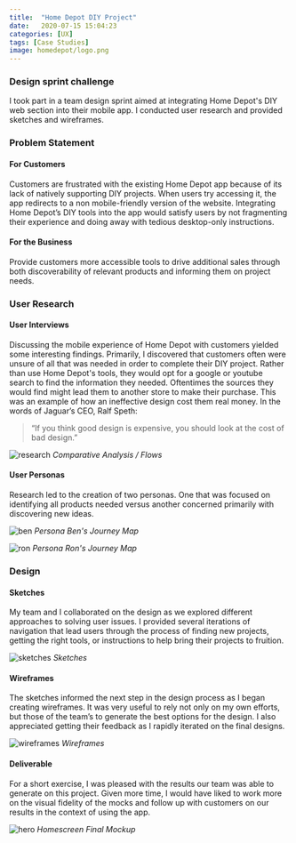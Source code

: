 ```yaml
---
title:  "Home Depot DIY Project"
date:   2020-07-15 15:04:23 
categories: [UX]
tags: [Case Studies]
image: homedepot/logo.png
---
```

### Design sprint challenge

I took part in a team design sprint aimed at integrating Home Depot's DIY web section into their mobile app. I conducted user research and provided sketches and wireframes.

### Problem Statement
#### For Customers
Customers are frustrated with the existing Home Depot app because of its lack of natively supporting DIY projects. When users try  accessing it, the app redirects to a non mobile-friendly version of the website. Integrating Home Depot’s DIY tools into the app would satisfy users by not fragmenting their experience and doing away with tedious desktop-only instructions.

#### For the Business
Provide customers more accessible tools to drive additional sales through both discoverability of relevant products and informing them on project needs.

### User Research
#### User Interviews
Discussing the mobile experience of Home Depot with customers yielded some interesting findings. Primarily, I discovered that customers often were unsure of all that was needed in order to complete their DIY project. Rather than use Home Depot's tools, they would opt for a google or youtube search to find the information they needed. Oftentimes the sources they would find might lead them to another store to make their purchase. This was an example of how an ineffective design cost them real money. In the words of Jaguar’s CEO, Ralf Speth:

> “If you think good design is expensive, you should look at the cost of bad design.”

![research](/images/homedepot/research.png)
*Comparative Analysis / Flows*

#### User Personas
Research led to the creation of two personas. One that was focused on identifying all products needed versus another concerned primarily with discovering new ideas.  

![ben](/images/homedepot/ben.png)
*Persona Ben's Journey Map*

![ron](/images/homedepot/ron.png)
*Persona Ron's Journey Map*


### Design
#### Sketches
My team and I collaborated on the design as we explored different approaches to solving user issues. I provided several iterations of navigation that lead users through the process of finding new projects, getting the right tools, or instructions to help bring their projects to fruition.

![sketches](/images/homedepot/sketches.png)
*Sketches*

#### Wireframes
The sketches informed the next step in the design process as I began creating wireframes. It was very useful to rely not only on my own efforts, but those of the team’s to generate the best options for the design. I also appreciated getting their feedback as I rapidly iterated on the final designs.

![wireframes](/images/homedepot/wireframes.png)
*Wireframes*

#### Deliverable
For a short exercise, I was pleased with the results our team was able to generate on this project. Given more time, I would have liked to work more on the visual fidelity of the mocks and follow up with customers on our results in the context of using the app.

![hero](/images/homedepot/hero.png)
*Homescreen Final Mockup*
